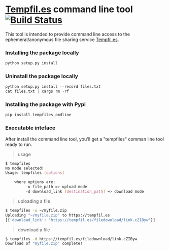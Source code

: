 # [Tempfil.es] command line tool [![Build Status](https://travis-ci.org/periket2000/tempfiles_cmdline.svg?branch=master)](https://travis-ci.org/periket2000/tempfiles_cmdline)

This tool is intended to provide command line access to the ephemeral/anonymous file sharing service [Tempfil.es].

### Installing the package locally
```python
python setup.py install
```

### Uninstall the package locally
```python
python setup.py install --record files.txt
cat files.txt | xargs rm -rf
```

### Installing the package with Pypi
```python
pip install tempfiles_cmdline
```

### Executable inteface

After install the command line tool, you'll get a "tempfiles" comman line tool ready to run.

> usage

```bash
$ tempfiles
No mode selected!
Usage: tempfiles [options]

	where options are:
		 -u file_path => upload mode
		 -d download_link [destination_path] => download mode
```

> uploading a file

```bash
$ tempfiles -u ~/myfile.zip
Uploading "~/myfile.zip" to https://tempfil.es
[{'download_link': 'https://tempfil.es/filedownload/link.cZIByw'}]
```

> download a file

```bash
$ tempfiles -d https://tempfil.es/filedownload/link.cZIByw
Download of "myfile.zip" complete!
```

[Tempfil.es]: <https://tempfil.es>
